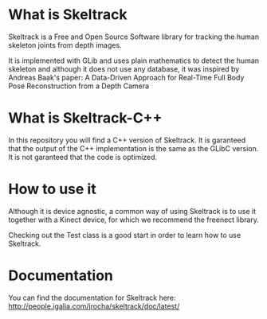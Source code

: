 What is Skeltrack
==================

Skeltrack is a Free and Open Source Software library for tracking
the human skeleton joints from depth images.

It is implemented with GLib and uses plain mathematics to detect
the human skeleton and although it does not use any database, it
was inspired by Andreas Baak's paper:
A Data-Driven Approach for Real-Time Full Body Pose Reconstruction
from a Depth Camera

What is Skeltrack-C++
======================

In this repository you will find a C++ version of Skeltrack.
It is garanteed that the output of the C++ implementation is the same
as the GLibC version.
It is not garanteed that the code is optimized.

How to use it
==============

Although it is device agnostic, a common way of using Skeltrack is
to use it together with a Kinect device, for which we recommend the
freenect library.

Checking out the Test class is a good start in order to learn how to 
use Skeltrack.


Documentation
==============

You can find the documentation for Skeltrack here:
http://people.igalia.com/jrocha/skeltrack/doc/latest/
